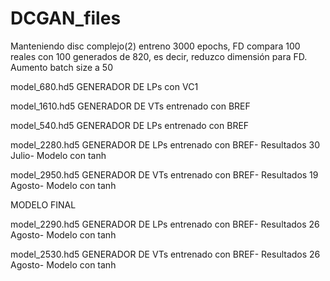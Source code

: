 # DCGAN_files
Manteniendo disc complejo(2) entreno 3000 epochs, FD compara 100 reales con 100 generados de 820, es decir, reduzco dimensión para FD. Aumento batch size a 50

model_680.hd5 GENERADOR DE LPs con VC1

model_1610.hd5 GENERADOR DE VTs entrenado con BREF

model_540.hd5 GENERADOR DE LPs entrenado con BREF

model_2280.hd5 GENERADOR DE LPs entrenado con BREF- Resultados 30 Julio- Modelo con tanh

model_2950.hd5 GENERADOR DE VTs entrenado con BREF- Resultados 19 Agosto- Modelo con tanh

MODELO FINAL

model_2290.hd5 GENERADOR DE LPs entrenado con BREF- Resultados 26 Agosto- Modelo con tanh

model_2530.hd5 GENERADOR DE VTs entrenado con BREF- Resultados 26 Agosto- Modelo con tanh

